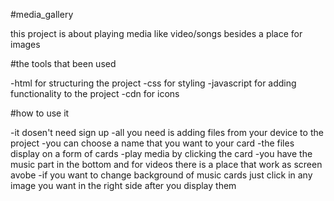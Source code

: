 #media_gallery

this project is about playing media like video/songs besides a place for images 

#the tools that been used

-html for structuring the project 
-css for styling 
-javascript for adding functionality to the project
-cdn for icons 

#how to use it

-it dosen't need sign up
-all you need is adding files from your device to the project
-you can choose a name that you want to your card
-the files display on a form of cards 
-play media by clicking the card
-you have the music part in the bottom and for videos there is a place that work as screen avobe 
-if you want to change background of music cards just click in any image you want in the right side after you display them
